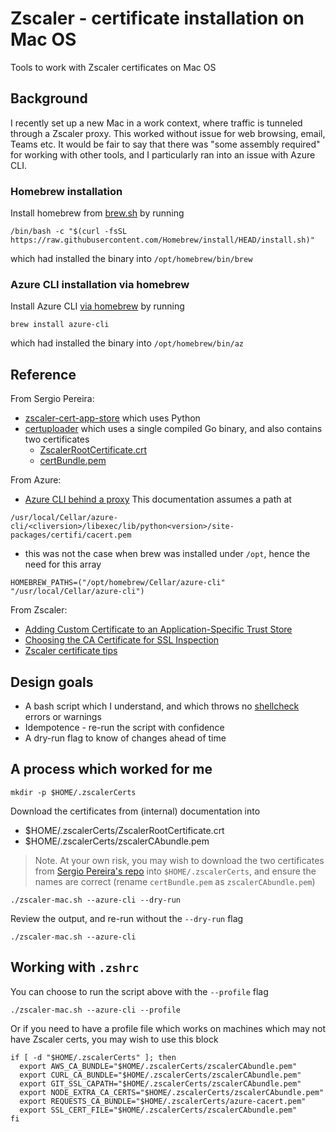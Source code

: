 # Zscaler - certificate installation on Mac OS

Tools to work with Zscaler certificates on Mac OS

## Background

I recently set up a new Mac in a work context, where traffic is tunneled through a Zscaler proxy.
This worked without issue for web browsing, email, Teams etc.
It would be fair to say that there was "some assembly required" for working with other tools, and I particularly ran into an issue with Azure CLI.

### Homebrew installation

Install homebrew from [brew.sh](https://brew.sh/) by running

```shell
/bin/bash -c "$(curl -fsSL https://raw.githubusercontent.com/Homebrew/install/HEAD/install.sh)"
```

which had installed the binary into `/opt/homebrew/bin/brew`

### Azure CLI installation via homebrew

Install Azure CLI [via homebrew](https://formulae.brew.sh/formula/azure-cli#default) by running

```shell
brew install azure-cli
```

which had installed the binary into `/opt/homebrew/bin/az`

## Reference

From Sergio Pereira:

- [zscaler-cert-app-store](https://github.com/sergitopereira/zscaler-cert-app-store) which uses Python
- [certuploader](https://github.com/sergitopereira/certuploader) which uses a single compiled Go binary, and also contains two certificates
  - [ZscalerRootCertificate.crt](https://github.com/sergitopereira/certuploader/blob/main/cert/ZscalerRootCertificate.crt)
  - [certBundle.pem](https://github.com/sergitopereira/certuploader/blob/main/cert/certBundle.pem)

From Azure:

- [Azure CLI behind a proxy](https://learn.microsoft.com/en-gb/cli/azure/use-azure-cli-successfully-troubleshooting#work-behind-a-proxy)
  This documentation assumes a path at

```shell
/usr/local/Cellar/azure-cli/<cliversion>/libexec/lib/python<version>/site-packages/certifi/cacert.pem
```

- this was not the case when brew was installed under `/opt`, hence the need for this array

```shell
HOMEBREW_PATHS=("/opt/homebrew/Cellar/azure-cli" "/usr/local/Cellar/azure-cli")
```

From Zscaler:

- [Adding Custom Certificate to an Application-Specific Trust Store](https://help.zscaler.com/zia/adding-custom-certificate-application-specific-trust-store)
- [Choosing the CA Certificate for SSL Inspection](https://help.zscaler.com/zia/choosing-ca-certificate-ssl-inspection)
- [Zscaler certificate tips](https://community.zscaler.com/zenith/s/question/0D54u00009evmlCCAQ/zscaler-certificate-tips)

## Design goals

- A bash script which I understand, and which throws no [shellcheck](https://github.com/koalaman/shellcheck) errors or warnings
- Idempotence - re-run the script with confidence
- A dry-run flag to know of changes ahead of time

## A process which worked for me

```shell
mkdir -p $HOME/.zscalerCerts
```

Download the certificates from (internal) documentation into

- $HOME/.zscalerCerts/ZscalerRootCertificate.crt
- $HOME/.zscalerCerts/zscalerCAbundle.pem

> Note. At your own risk, you may wish to download the two certificates from [Sergio Pereira's repo](https://github.com/sergitopereira/certuploader/tree/main/cert) into `$HOME/.zscalerCerts`, and ensure the names are correct (rename `certBundle.pem` as `zscalerCAbundle.pem`)

```shell
./zscaler-mac.sh --azure-cli --dry-run
```

Review the output, and re-run without the `--dry-run` flag

```shell
./zscaler-mac.sh --azure-cli
```

## Working with `.zshrc`

You can choose to run the script above with the `--profile` flag

```shell
./zscaler-mac.sh --azure-cli --profile
```

Or if you need to have a profile file which works on machines which may not have Zscaler certs, you may wish to use this block

```shell
if [ -d "$HOME/.zscalerCerts" ]; then
  export AWS_CA_BUNDLE="$HOME/.zscalerCerts/zscalerCAbundle.pem"
  export CURL_CA_BUNDLE="$HOME/.zscalerCerts/zscalerCAbundle.pem"
  export GIT_SSL_CAPATH="$HOME/.zscalerCerts/zscalerCAbundle.pem"
  export NODE_EXTRA_CA_CERTS="$HOME/.zscalerCerts/zscalerCAbundle.pem"
  export REQUESTS_CA_BUNDLE="$HOME/.zscalerCerts/azure-cacert.pem"
  export SSL_CERT_FILE="$HOME/.zscalerCerts/zscalerCAbundle.pem"
fi
```
